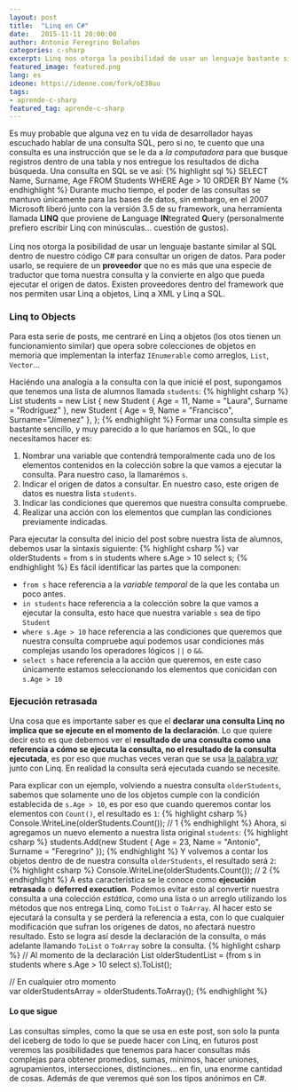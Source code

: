 ```yaml
---
layout: post
title:  "Linq en C#"
date:   2015-11-11 20:00:00
author: Antonio Feregrino Bolaños
categories: c-sharp
excerpt: Linq nos otorga la posibilidad de usar un lenguaje bastante similar al SQL dentro de nuestro código C# para consultar un origen de datos.
featured_image: featured.png
lang: es
ideone: https://ideone.com/fork/oE38uu
tags:
- aprende-c-sharp
featured_tag: aprende-c-sharp
---  
```

Es muy probable que alguna vez en tu vida de desarrollador hayas escuchado hablar de una consulta SQL, pero si no, te cuento que una consulta es una instrucción que se le da a *la computadora* para que busque registros dentro de una tabla y nos entregue los resultados de dicha búsqueda. Una consulta en SQL se ve así:
{% highlight sql %}
SELECT Name, Surname, Age
FROM Students
WHERE Age > 10
ORDER BY Name
{% endhighlight %}
Durante mucho tiempo, el poder de las consultas se mantuvo únicamente para las bases de datos, sin embargo, en el 2007 Microsoft liberó junto con la versión 3.5 de su framework, una herramienta llamada **LINQ** que proviene de **L**anguage **IN**tegrated **Q**uery (personalmente prefiero escribir Linq con minúsculas... cuestión de gustos).
<br />
<br />
Linq nos otorga la posibilidad de usar un lenguaje bastante similar al SQL dentro de nuestro código C# para consultar un origen de datos. Para poder usarlo, se requiere de un **proveedor** que no es más que una especie de traductor que toma nuestra consulta y la convierte en algo que pueda ejecutar el origen de datos. Existen proveedores dentro del framework que nos permiten usar Linq a objetos, Linq a XML y Linq a SQL.

### Linq to Objects  
Para esta serie de posts, me centraré en Linq a objetos (los otos tienen un funcionamiento similar) que opera sobre colecciones de objetos en memoria que implementan la interfaz <code>IEnumerable</code> como arreglos, <code>List</code>, <code>Vector</code>...   

Haciéndo una analogía a la consulta con la que inicié el post, supongamos que tenemos una lista de alumnos llamada <code>students</code>:
{% highlight csharp %}
List<Student> students = new List<Student>
{
    new Student { Age = 11, Name = "Laura", Surname = "Rodríguez" },
    new Student { Age = 9, Name = "Francisco", Surname="Jímenez" },
};
{% endhighlight %}
Formar una consulta simple es bastante sencillo, y muy parecido a lo que haríamos en SQL, lo que necesitamos hacer es:  

 1. Nombrar una variable que contendrá temporalmente cada uno de los elementos contenidos en la colección sobre la que vamos a ejecutar la consulta. Para nuestro caso, la llamarémos <code>s</code>.
 2. Indicar el origen de datos a consultar. En nuestro caso, este origen de datos es nuestra lista <code>students</code>.
 3. Indicar las condiciones que queremos que nuestra consulta compruebe.
 5. Realizar una acción con los elementos que cumplan las condiciones previamente indicadas.

Para ejecutar la consulta del inicio del post sobre nuestra lista de alumnos, debemos usar la sintaxis siguiente: 
{% highlight csharp %}
var olderStudents = from s in students
                    where s.Age > 10
                    select s;
{% endhighlight %}
Es fácil identificar las partes que la componen:  

 - <code>from s</code> hace referencia a la *variable temporal* de la que les contaba un poco antes.
 - <code>in students</code> hace referencia a la colección sobre la que vamos a ejecutar la consulta, esto hace que nuestra variable <code>s</code> sea de tipo <code>Student</code>
 - <code>where s.Age > 10</code> hace referencia a las condiciones que queremos que nuestra consulta compruebe aquí podemos usar condiciones más complejas usando los operadores lógicos <code>||</code> o <code>&&</code>.
 - <code>select s</code> hace referencia a la acción que queremos, en este caso únicamente estamos seleccionando los elementos que conicidan con <code>s.Age > 10</code>  
  

### Ejecución retrasada  
Una cosa que es importante saber es que el **declarar una consulta Linq no implica que se ejecute en el momento de la declaración**. Lo que quiere decir esto es que debemos ver el **resultado de una consulta como una referencia a cómo se ejecuta la consulta, no el resultado de la consulta ejecutada**, es por eso que muchas veces veran que se usa <a href="var-en-c-sharp">la palabra *var*</a> junto con Linq. En realidad la consulta será ejecutada cuando se necesite.  
  
Para explicar con un ejemplo, volviendo a nuestra consulta <code>olderStudents</code>, sabemos que solamente uno de los objetos cumple con la condición establecida de <code>s.Age > 10</code>, es por eso que cuando queremos contar los elementos con <code>Count()</code>, el resultado es <code>1</code>:
{% highlight csharp %}
Console.WriteLine(olderStudents.Count()); // 1
{% endhighlight %}
Ahora, si agregamos un nuevo elemento a nuestra lista original <code>students</code>:
{% highlight csharp %}
students.Add(new Student { Age = 23, Name = "Antonio", Surname = "Feregrino" });
{% endhighlight %}
Y volvemos a contar los objetos dentro de de nuestra consulta <code>olderStudents</code>, el resultado será <code>2</code>:
{% highlight csharp %}
Console.WriteLine(olderStudents.Count()); // 2
{% endhighlight %}
A esta característica se le conoce como **ejecución retrasada** o **deferred execution**. Podemos evitar esto al convertir nuestra consulta a una colección *estática*, como una lista o un arreglo utilizando los métodos que nos entrega Linq, como <code>ToList</code> o <code>ToArray</code>. Al hacer esto se ejecutará la consulta y se perderá la referencia a esta, con lo que cualquier modificación que sufran los orígenes de datos, no afectará nuestro resultado. Esto se logra así desde la declaración de la consulta, o más adelante llamando <code>ToList</code> o <code>ToArray</code> sobre la consulta.
{% highlight csharp %}
// Al momento de la declaración
List<Student> olderStudentList = (from s in students
                                  where s.Age > 10
                                  select s).ToList();

// En cualquier otro momento		  
var olderStudentsArray = olderStudents.ToArray();
{% endhighlight %}   

#### Lo que sigue  
Las consultas simples, como la que se usa en este post, son solo la punta del iceberg de todo lo que se puede hacer con Linq, en futuros post veremos las posibilidades que tenemos para hacer consultas más complejas para obtener promedios, sumas, mínimos, hacer uniones, agrupamientos, intersecciones, distinciones... en fin, una enorme cantidad de cosas. Además de que veremos qué son los tipos anónimos en C#.